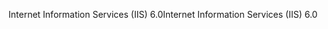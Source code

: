 <span data-ttu-id="d0952-101">Internet Information Services (IIS) 6.0</span><span class="sxs-lookup"><span data-stu-id="d0952-101">Internet Information Services (IIS) 6.0</span></span>
